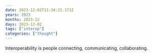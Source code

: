 ```yaml
---
date: 2023-12-02T11:34:22.171Z
years: 2023
months: 2023-12
days: 2023-12-02
tags: ["interop"]
categories: ["thought"]
---
```

Interoperability is people connecting, communicating, collaborating.
